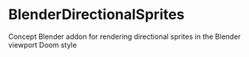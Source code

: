 # BlenderDirectionalSprites
Concept Blender addon for rendering directional sprites in the Blender viewport Doom style
